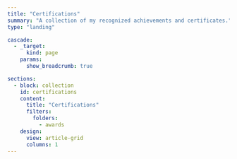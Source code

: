 ```yaml
---
title: "Certifications"
summary: "A collection of my recognized achievements and certificates."
type: "landing"

cascade:
  - _target:
      kind: page
    params:
      show_breadcrumb: true

sections:
  - block: collection
    id: certifications
    content:
      title: "Certifications"
      filters:
        folders:
          - awards
    design:
      view: article-grid
      columns: 1
---
```

